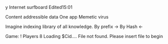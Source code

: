 
y
Internet surfboard
Edited15:01

Content addressible data
One app
Memetic virus

Imagine indexing library of all knowledge. 
By prefix
-> By Hash <-

Game: ! Players
8
Loading $Cid.... File not found. 
Please insert file to begin
> 